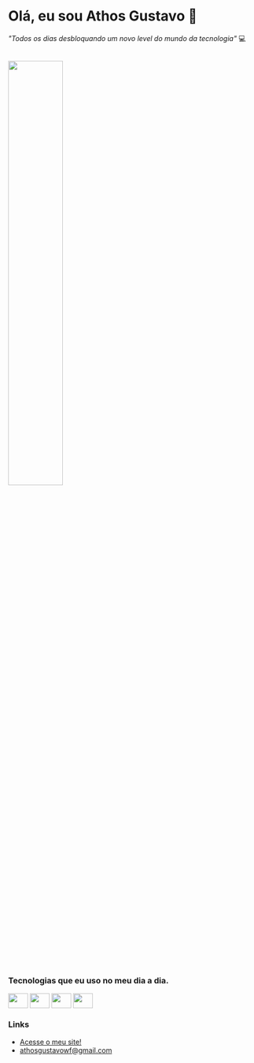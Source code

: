 # Olá, eu sou Athos Gustavo 👋</h1>
*"Todos os dias desbloquando um novo level do mundo da tecnologia"* 💻
<br><br>

<img text-align="center" width="47%" src="https://github-readme-stats.vercel.app/api/top-langs/?username=AthosGustavo&theme=aura&layout=compact" />

### Tecnologias que eu uso no meu dia a dia.
<div style="display: inline_block">
  <img align ="center" height ="30" width ="40" src="https://cdn.jsdelivr.net/gh/devicons/devicon/icons/javascript/javascript-plain.svg" />
  <img align="center" height="30" width="40" src="https://cdn.jsdelivr.net/gh/devicons/devicon/icons/java/java-original.svg" />
  <img align="center" height="30" width="40" src="https://cdn.jsdelivr.net/gh/devicons/devicon/icons/html5/html5-plain.svg" />
  <img align="center" height="30" width="40" src="https://cdn.jsdelivr.net/gh/devicons/devicon/icons/css3/css3-plain.svg" />
</div>
        
### Links
- [Acesse o meu site!](https://meu-site-git-versoes-do-site-athosgustavo.vercel.app/)
 - [athosgustavowf@gmail.com]()
 






